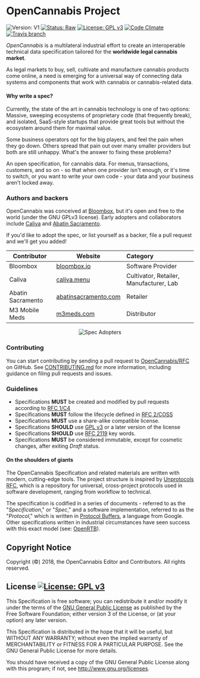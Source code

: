 # OpenCannabis Project
![Version: V1](https://img.shields.io/badge/Version-V1-lightgray.svg?style=flat-square)
[![Status: Raw](https://img.shields.io/badge/Status-Raw-lightgray.svg?style=flat-square)](https://rfc.opencannabis.info/2/#Raw-Specifications)
[![License: GPL v3](https://img.shields.io/badge/License-GPL%20v3-blue.svg?longCache=true&style=flat-square)](https://www.gnu.org/licenses/gpl-3.0)
[![Code Climate](https://img.shields.io/codeclimate/maintainability/OpenCannabis/RFC.svg?style=flat-square&label=code%20quality)](https://codeclimate.com/github/OpenCannabis/RFC)
[![Travis branch](https://img.shields.io/travis/OpenCannabis/RFC.svg?style=flat-square)](https://travis-ci.org/OpenCannabis/RFC)



_OpenCannabis_ is a multilateral industrial effort to create an interoperable technical data specification tailored for
the **worldwide legal cannabis market**.

As legal markets to buy, sell, cultivate and manufacture cannabis products come online, a need is emerging for a
universal way of connecting data systems and components that work with cannabis or cannabis-related data.

#### Why write a spec?
Currently, the state of the art in cannabis technology is one of two options: Massive, sweeping ecosystems of
proprietary code (that frequently break), and isolated, SaaS-style startups that provide great tools but without the
ecosystem around them for maximal value.

Some business operators opt for the big players, and feel the pain when they go down. Others spread that pain out over
many smaller providers but both are still unhappy. What's the answer to fixing these problems?

An open specification, for cannabis data. For menus, transactions, customers, and so on - so that when one provider
isn't enough, or it's time to switch, or you want to write your own code - your data and your business aren't locked
away.

### Authors and backers

OpenCannabis was conceived at [Bloombox](https://bloombox.io), but it's open and free to the world (under the GNU GPLv3
license). Early adopters and collaborators include [Caliva](https://caliva.menu) and
[Abatin Sacramento](https://abatinsacramento.com).

If you'd like to adopt the spec, or list yourself as a backer, file a pull request and we'll get you added!


| Contributor       | Website                                             | Category                                |
|-------------------|-----------------------------------------------------|:----------------------------------------|
| Bloombox          | [bloombox.io](https://bloombox.io)                  | Software Provider                       |
| Caliva            | [caliva.menu](https://caliva.menu)                  | Cultivator, Retailer, Manufacturer, Lab |
| Abatin Sacramento | [abatinsacramento.com](http://abatinsacramento.com) | Retailer                                |
| M3 Mobile Meds    | [m3meds.com](http://www.m3meds.com)                 | Distributor                             |

<div style="text-align:center;width:100%;">
<img align="center" src="https://storage.googleapis.com/ocs-media/backers-v1.png" alt="Spec Adopters">
</div>

### Contributing

You can start contributing by sending a pull request to [OpenCannabis/RFC](https://github.com/OpenCannabis/RFC) on
GitHub. See [CONTRIBUTING.md](./CONTRIBUTING.md) for more information, including guidance on filing pull requests and
issues.

### Guidelines

* Specifications **MUST** be created and modified by pull requests according to [RFC 1/C4](1/README.md)
* Specifications **MUST** follow the lifecycle defined in [RFC 2/COSS](2/README.md)
* Specifications **MUST** use a share-alike compatible license.
* Specifications **SHOULD** use [GPL v3]() or a later version of the license
* Specifications **SHOULD** use [RFC 2119](http://tools.ietf.org/html/rfc2119) key words.
* Specifications **MUST** be considered immutable, except for cosmetic changes, after exiting *Draft* status.

#### On the shoulders of giants

The OpenCannabis Specification and related materials are written with modern, cutting-edge tools. The project structure
is inspired by [Unprotocols RFC](https://github.com/unprotocols/rfc), which is a repository for universal, cross-project
protocols used in software development, ranging from workflow to technical.

The specification is codified in a series of documents - referred to as the "*Specification*," or "*Spec*," and a
software implementation, referred to as the "*Protocol*," which is written in
[Protocol Buffers](https://developers.google.com/protocol-buffers/), a language from Google. Other specifications
written in industrial circumstances have seen success with this exact model (see:
[OpenRTB](https://openrtb.github.io/OpenRTB/)).

## Copyright Notice

Copyright (©) 2018, the OpenCannabis Editor and Contributors. All rights reserved.

## License  [![License: GPL v3](https://img.shields.io/badge/License-GPL%20v3-blue.svg?longCache=true&style=flat-square)](https://www.gnu.org/licenses/gpl-3.0)

This Specification is free software; you can redistribute it and/or modify it under the terms of the
[GNU General Public License](3/LICENSE.md) as published by the Free Software Foundation; either version 3 of the
License, or (at your option) any later version.

This Specification is distributed in the hope that it will be useful, but WITHOUT ANY WARRANTY; without even the implied
warranty of MERCHANTABILITY or FITNESS FOR A PARTICULAR PURPOSE. See the GNU General Public License for more details.

You should have received a copy of the GNU General Public License along with this program; if not, see
http://www.gnu.org/licenses.
